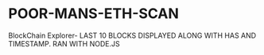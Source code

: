 # POOR-MANS-ETH-SCAN
BlockChain Explorer- LAST 10 BLOCKS DISPLAYED ALONG WITH HAS AND TIMESTAMP. RAN WITH NODE.JS

